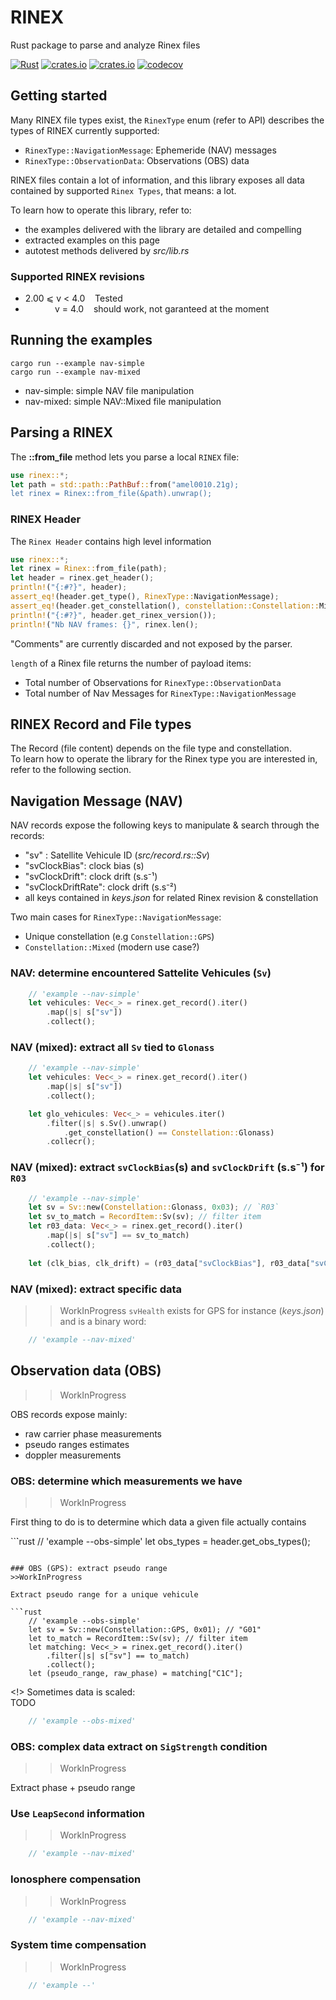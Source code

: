 # RINEX 
Rust package to parse and analyze Rinex files

[![Rust](https://github.com/gwbres/rinex/actions/workflows/rust.yml/badge.svg)](https://github.com/gwbres/rinex/actions/workflows/rust.yml)
[![crates.io](https://img.shields.io/crates/v/rinex.svg)](https://crates.io/crates/rinex)
[![crates.io](https://img.shields.io/crates/d/rinex.svg)](https://crates.io/crates/rinex)
[![codecov](https://codecov.io/gh/gwbres/rinex/branch/main/graph/badge.svg)](https://codecov.io/gh/gwbres/rinex)

## Getting started

Many RINEX file types exist, 
the `RinexType` enum (refer to API) 
describes the types of RINEX currently supported:

* `RinexType::NavigationMessage`: Ephemeride (NAV) messages
* `RinexType::ObservationData`:   Observations (OBS) data

RINEX files contain a lot of information,
and this library exposes all data contained by supported
`Rinex Types`, that means: a lot.

To learn how to operate this library, refer to:
* the examples delivered with the library are detailed and compelling
* extracted examples on this page 
* autotest methods delivered by _src/lib.rs_ 

### Supported RINEX revisions

* 2.00 ⩽ v < 4.0    Tested 
*             v = 4.0    should work, not garanteed at the moment

## Running the examples

```shell
cargo run --example nav-simple
cargo run --example nav-mixed
```

* nav-simple: simple NAV file manipulation
* nav-mixed: simple NAV::Mixed file manipulation

## Parsing a RINEX 

The __::from\_file__ method lets you parse a local `RINEX` file: 

```rust
use rinex::*;
let path = std::path::PathBuf::from("amel0010.21g);
let rinex = Rinex::from_file(&path).unwrap();
```

### RINEX Header

The `Rinex Header` contains high level information

```rust
use rinex::*;
let rinex = Rinex::from_file(path);
let header = rinex.get_header();
println!("{:#?}", header);
assert_eq!(header.get_type(), RinexType::NavigationMessage);
assert_eq!(header.get_constellation(), constellation::Constellation::Mixed);
println!("{:#?}", header.get_rinex_version());
println!("Nb NAV frames: {}", rinex.len(); 
```

"Comments" are currently discarded and not exposed by the parser.   

`length` of a Rinex file returns the number of payload items:

+ Total number of Observations for `RinexType::ObservationData`
+ Total number of Nav Messages for `RinexType::NavigationMessage`

## RINEX Record and File types

The Record (file content) depends on the file type and constellation.   
To learn how to operate the library for the Rinex type you are interested in,
refer to the following section.

## Navigation Message (NAV)

NAV records expose the following keys to manipulate & search through the records:
* "sv" : Satellite Vehicule ID (_src/record.rs::Sv_)
* "svClockBias": clock bias (s)
* "svClockDrift": clock drift (s.s⁻¹)
* "svClockDriftRate": clock drift (s.s⁻²)
* all keys contained in _keys.json_ for related Rinex revision & constellation

Two main cases for `RinexType::NavigationMessage`:
+ Unique constellation (e.g `Constellation::GPS`) 
+ `Constellation::Mixed` (modern use case?)

### NAV: determine encountered Sattelite Vehicules (`Sv`) 

```rust
    // 'example --nav-simple'
    let vehicules: Vec<_> = rinex.get_record().iter()
        .map(|s| s["sv"])
        .collect();
```

### NAV (mixed): extract all `Sv` tied to `Glonass`

```rust
    // 'example --nav-simple'
    let vehicules: Vec<_> = rinex.get_record().iter()
        .map(|s| s["sv"])
        .collect();

    let glo_vehicules: Vec<_> = vehicules.iter()
        .filter(|s| s.Sv().unwrap()
            .get_constellation() == Constellation::Glonass)
        .collecr();
```

### NAV (mixed): extract `svClockBias`(s) and `svClockDrift` (s.s⁻¹) for `R03`

```rust
    // 'example --nav-simple'
    let sv = Sv::new(Constellation::Glonass, 0x03); // `R03`
    let sv_to_match = RecordItem::Sv(sv); // filter item
    let r03_data: Vec<_> = rinex.get_record().iter()
        .map(|s| s["sv"] == sv_to_match)
        .collect();
    
    let (clk_bias, clk_drift) = (r03_data["svClockBias"], r03_data["svClockDrift"]);
```

### NAV (mixed): extract specific data
>>WorkInProgress
`svHealth` exists for GPS for instance (_keys.json_) and
is a binary word:

```rust
    // 'example --nav-mixed'
```

## Observation data (OBS)
>>WorkInProgress

OBS records expose mainly:
* raw carrier phase measurements
* pseudo ranges estimates
* doppler measurements

### OBS: determine which measurements we have
>>WorkInProgress

First thing to do is to determine which
data a given file actually contains

``̀`rust
    // 'example --obs-simple'
    let obs_types = header.get_obs_types();
```

### OBS (GPS): extract pseudo range
>>WorkInProgress

Extract pseudo range for a unique vehicule

``̀`rust
    // 'example --obs-simple'
    let sv = Sv::new(Constellation::GPS, 0x01); // "G01"
    let to_match = RecordItem::Sv(sv); // filter item
    let matching: Vec<_> = rinex.get_record().iter()
        .filter(|s| s["sv"] == to_match)
        .collect();
    let (pseudo_range, raw_phase) = matching["C1C"];
```

<!> Sometimes data is scaled:  
TODO

```rust
    // 'example --obs-mixed'
```

### OBS: complex data extract on `SigStrength` condition
>>WorkInProgress

Extract phase + pseudo range

### Use `LeapSecond` information
>>WorkInProgress

```rust
    // 'example --nav-mixed'
```

### Ionosphere compensation 
>>WorkInProgress

```rust
    // 'example --nav-mixed'
```

### System time compensation
>>WorkInProgress

```rust
    // 'example --'
```
